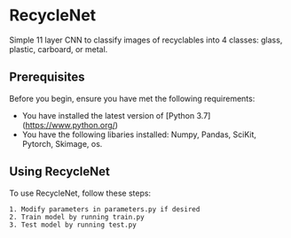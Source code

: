 # RecycleNet

<!-- - These are examples. See https://shields.io for others or to customize this set of shields. You might want to include dependencies, project status and licence info here -
![GitHub repo size](https://img.shields.io/github/repo-size/scottydocs/README-template.md)
![GitHub contributors](https://img.shields.io/github/contributors/scottydocs/README-template.md)
![GitHub stars](https://img.shields.io/github/stars/scottydocs/README-template.md?style=social)
![GitHub forks](https://img.shields.io/github/forks/scottydocs/README-template.md?style=social)
![Twitter Follow](https://img.shields.io/twitter/follow/scottydocs?style=social) -->

<!-- Project name is a `<utility/tool/feature>` that allows `<insert_target_audience>` to do `<action/task_it_does>`. -->

Simple 11 layer CNN to classify images of recyclables into 4 classes: glass, plastic, carboard, or metal.

## Prerequisites

Before you begin, ensure you have met the following requirements:
* You have installed the latest version of [Python 3.7] (https://www.python.org/)
* You have the following libaries installed: Numpy, Pandas, SciKit, Pytorch, Skimage, os.

## Using RecycleNet

To use RecycleNet, follow these steps:

```
1. Modify parameters in parameters.py if desired
2. Train model by running train.py
3. Test model by running test.py
```
